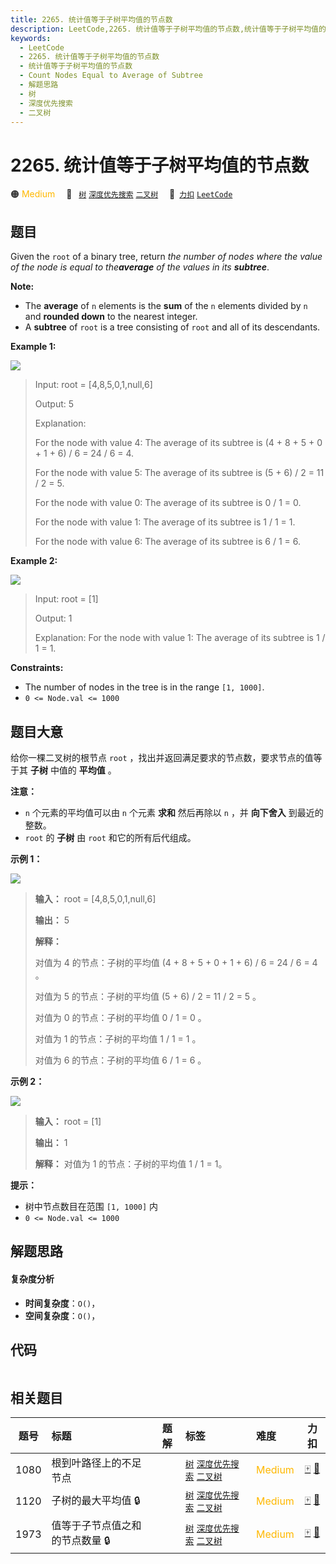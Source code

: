 ```yaml
---
title: 2265. 统计值等于子树平均值的节点数
description: LeetCode,2265. 统计值等于子树平均值的节点数,统计值等于子树平均值的节点数,Count Nodes Equal to Average of Subtree,解题思路,树,深度优先搜索,二叉树
keywords:
  - LeetCode
  - 2265. 统计值等于子树平均值的节点数
  - 统计值等于子树平均值的节点数
  - Count Nodes Equal to Average of Subtree
  - 解题思路
  - 树
  - 深度优先搜索
  - 二叉树
---
```


# 2265. 统计值等于子树平均值的节点数

🟠 <font color=#ffb800>Medium</font>&emsp; 🔖&ensp; [`树`](/tag/tree.md) [`深度优先搜索`](/tag/depth-first-search.md) [`二叉树`](/tag/binary-tree.md)&emsp; 🔗&ensp;[`力扣`](https://leetcode.cn/problems/count-nodes-equal-to-average-of-subtree) [`LeetCode`](https://leetcode.com/problems/count-nodes-equal-to-average-of-subtree)

## 题目

Given the `root` of a binary tree, return _the number of nodes where the value
of the node is equal to the**average** of the values in its **subtree**_.

**Note:**

  * The **average** of `n` elements is the **sum** of the `n` elements divided by `n` and **rounded down** to the nearest integer.
  * A **subtree** of `root` is a tree consisting of `root` and all of its descendants.



**Example 1:**

![](https://assets.leetcode.com/uploads/2022/03/15/image-20220315203925-1.png)

> Input: root = [4,8,5,0,1,null,6]
> 
> Output: 5
> 
> Explanation: 
> 
> For the node with value 4: The average of its subtree is (4 + 8 + 5 + 0 + 1 + 6) / 6 = 24 / 6 = 4.
> 
> For the node with value 5: The average of its subtree is (5 + 6) / 2 = 11 / 2 = 5.
> 
> For the node with value 0: The average of its subtree is 0 / 1 = 0.
> 
> For the node with value 1: The average of its subtree is 1 / 1 = 1.
> 
> For the node with value 6: The average of its subtree is 6 / 1 = 6.

**Example 2:**

![](https://assets.leetcode.com/uploads/2022/03/26/image-20220326133920-1.png)

> Input: root = [1]
> 
> Output: 1
> 
> Explanation: For the node with value 1: The average of its subtree is 1 / 1 = 1.

**Constraints:**

  * The number of nodes in the tree is in the range `[1, 1000]`.
  * `0 <= Node.val <= 1000`


## 题目大意

给你一棵二叉树的根节点 `root` ，找出并返回满足要求的节点数，要求节点的值等于其 **子树** 中值的 **平均值** 。

**注意：**

  * `n` 个元素的平均值可以由 `n` 个元素 **求和** 然后再除以 `n` ，并 **向下舍入** 到最近的整数。
  * `root` 的 **子树** 由 `root` 和它的所有后代组成。



**示例 1：**

![](https://assets.leetcode.com/uploads/2022/03/15/image-20220315203925-1.png)

> 
> 
> 
> 
> 
> **输入：** root = [4,8,5,0,1,null,6]
> 
> **输出：** 5
> 
> **解释：**
> 
> 对值为 4 的节点：子树的平均值 (4 + 8 + 5 + 0 + 1 + 6) / 6 = 24 / 6 = 4 。
> 
> 对值为 5 的节点：子树的平均值 (5 + 6) / 2 = 11 / 2 = 5 。
> 
> 对值为 0 的节点：子树的平均值 0 / 1 = 0 。
> 
> 对值为 1 的节点：子树的平均值 1 / 1 = 1 。
> 
> 对值为 6 的节点：子树的平均值 6 / 1 = 6 。
> 
> 

**示例 2：**

![](https://assets.leetcode.com/uploads/2022/03/26/image-20220326133920-1.png)

> 
> 
> 
> 
> 
> **输入：** root = [1]
> 
> **输出：** 1
> 
> **解释：** 对值为 1 的节点：子树的平均值 1 / 1 = 1。
> 
> 



**提示：**

  * 树中节点数目在范围 `[1, 1000]` 内
  * `0 <= Node.val <= 1000`


## 解题思路

#### 复杂度分析

- **时间复杂度**：`O()`，
- **空间复杂度**：`O()`，

## 代码

```javascript

```

## 相关题目

<!-- prettier-ignore -->
| 题号 | 标题 | 题解 | 标签 | 难度 | 力扣 |
| :------: | :------ | :------: | :------ | :------ | :------: |
| 1080 | 根到叶路径上的不足节点 |  |  [`树`](/tag/tree.md) [`深度优先搜索`](/tag/depth-first-search.md) [`二叉树`](/tag/binary-tree.md) | <font color=#ffb800>Medium</font> | [🀄️](https://leetcode.cn/problems/insufficient-nodes-in-root-to-leaf-paths) [🔗](https://leetcode.com/problems/insufficient-nodes-in-root-to-leaf-paths) |
| 1120 | 子树的最大平均值 🔒 |  |  [`树`](/tag/tree.md) [`深度优先搜索`](/tag/depth-first-search.md) [`二叉树`](/tag/binary-tree.md) | <font color=#ffb800>Medium</font> | [🀄️](https://leetcode.cn/problems/maximum-average-subtree) [🔗](https://leetcode.com/problems/maximum-average-subtree) |
| 1973 | 值等于子节点值之和的节点数量 🔒 |  |  [`树`](/tag/tree.md) [`深度优先搜索`](/tag/depth-first-search.md) [`二叉树`](/tag/binary-tree.md) | <font color=#ffb800>Medium</font> | [🀄️](https://leetcode.cn/problems/count-nodes-equal-to-sum-of-descendants) [🔗](https://leetcode.com/problems/count-nodes-equal-to-sum-of-descendants) |